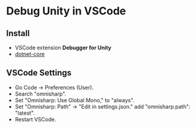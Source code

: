 # Debug Unity in VSCode

## Install 
- VSCode extension **Debugger for Unity**
- [dotnet-core](https://dotnet.microsoft.com/download/dotnet-core/thank-you/sdk-5.0.101-macos-x64-installer?journey=vs-code)

## VSCode Settings
- Go Code -> Preferences (User).
- Search "omnisharp".
- Set "Omnisharp: Use Global Mono," to "always".
- Set "Omnisharp: Path" -> "Edit in settings.json." add "omnisharp.path": "latest".
- Restart VSCode.
